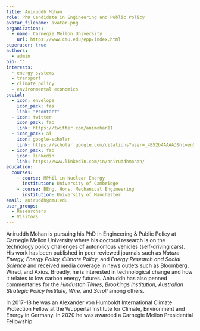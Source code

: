 ```yaml
---
title: Aniruddh Mohan
role: PhD Candidate in Engineering and Public Policy
avatar_filename: avatar.png
organizations:
  - name: Carnegie Mellon University
    url: https://www.cmu.edu/epp/index.html
superuser: true
authors:
  - admin
bio: ""
interests:
  - energy systems
  - transport
  - climate policy
  - environmental economics
social:
  - icon: envelope
    icon_pack: fas
    link: "#contact"
  - icon: twitter
    icon_pack: fab
    link: https://twitter.com/animohan11
  - icon_pack: ai
    icon: google-scholar
    link: https://scholar.google.com/citations?user=_4B52b4AAAAJ&hl=en&oi=ao
  - icon_pack: fab
    icon: linkedin
    link: https://www.linkedin.com/in/aniruddhmohan/
education:
  courses:
    - course: MPhil in Nuclear Energy
      institution: University of Cambridge
    - course: BEng. Hons. Mechanical Engineering
      institution: University of Manchester
email: aniruddh@cmu.edu
user_groups:
  - Researchers
  - Visitors
---
```

Aniruddh Mohan is pursuing his PhD in Engineering & Public Policy at Carnegie Mellon University where his doctoral research is on the technology policy challenges of autonomous vehicles (self-driving cars). His work has been published in peer reviewed journals such as *Nature Energy, Energy Policy, Climate Policy*, and *Energy Research and Social Science* and received media coverage in news outlets such as Bloomberg, Wired, and Axios. Broadly, he is interested in technological change and how it relates to low carbon energy futures. Aniruddh has also penned commentaries for the *Hindustan Times*, *Brookings Institution, Australian Strategic Policy Institute, Wire,* and *Scroll* among others.

In 2017-18 he was an Alexander von Humboldt International Climate Protection Fellow at the Wuppertal Institute for Climate, Environment and Energy in Germany. In 2020 he was awarded a Carnegie Mellon Presidential Fellowship. 
